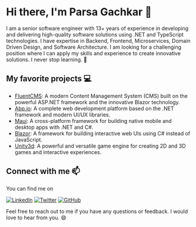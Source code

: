 # Hi there, I'm Parsa Gachkar 👋

I am a senior software engineer with 13+ years of experience in developing and delivering high-quality software solutions using .NET and TypeScript technologies. I have expertise in Backend, Frontend, Microservices, Domain Driven Design, and Software Architecture. I am looking for a challenging position where I can apply my skills and experience to create innovative solutions. I never stop learning. 🚀

## My favorite projects 💻

- [FluentCMS](https://abp.io/): A modern Content Management System (CMS) built on the powerful ASP.NET framework and the innovative Blazor technology.
- [Abp.io](https://abp.io/): A complete web development platform based on the .NET framework and modern UI/UX libraries.
- [Maui](https://github.com/dotnet/maui): A cross-platform framework for building native mobile and desktop apps with .NET and C#.
- [Blazor](https://blazor.net/): A framework for building interactive web UIs using C# instead of JavaScript.
- [Unity3d](https://unity.com/): A powerful and versatile game engine for creating 2D and 3D games and interactive experiences.

## Connect with me 📫

You can find me on 

[![LinkedIn](https://img.shields.io/badge/LinkedIn-0077B5?style=for-the-badge&logo=linkedin&logoColor=white)](https://www.linkedin.com/in/parsa-gachkar)
[![Twitter](https://img.shields.io/badge/Twitter-1DA1F2?style=for-the-badge&logo=twitter&logoColor=whit)](https://twitter.com/parsa_gachkar)
[![GitHub](https://img.shields.io/badge/GitHub-100000?style=for-the-badge&logo=github&logoColor=white)](https://github.com/ParsaGachkar)

Feel free to reach out to me if you have any questions or feedback. I would love to hear from you. 😄

